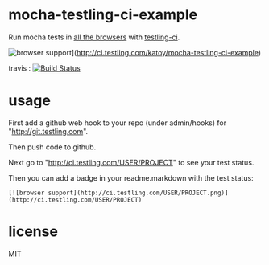 # mocha-testling-ci-example

Run mocha tests in [all the browsers](http://browserling.com/browsers.json)
with [testling-ci](http://ci.testling.com).

![browser support](http://ci.testling.com/katoy/mocha-testling-ci-example.png)](http://ci.testling.com/katoy/mocha-testling-ci-example)


travis : [![Build Status](https://travis-ci.org/katoy/mocha-testling-ci-example.png?branch=master)](https://travis-ci.org/katoy/mocha-testling-ci-example)  

# usage

First add a github web hook to your repo (under admin/hooks) for
"http://git.testling.com".

Then push code to github.

Next go to "http://ci.testling.com/USER/PROJECT" to see your test status.

Then you can add a badge in your readme.markdown with the test status:

```
[![browser support](http://ci.testling.com/USER/PROJECT.png)](http://ci.testling.com/USER/PROJECT)
```

# license

MIT
